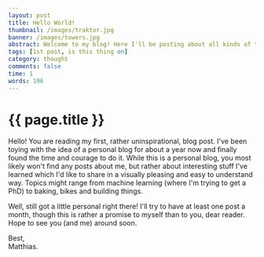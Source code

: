 ```yaml
---
layout: post
title: Hello World!
thumbnail: /images/traktor.jpg
banner: /images/towers.jpg
abstract: Welcome to my blog! Here I'll be posting about all kinds of topics that interest me like biking, hiking, baking and building. And MACHINE LEARNING! There is probably not much here yet, but I promise there will be soon :)
tags: [1st post, is this thing on]
category: thought
comments: false
time: 1
words: 196
---
```


# {{ page.title }}

Hello! You are reading my first, rather uninspirational, blog post. I've been toying with the idea of a personal blog for about a year now and finally found the time and courage to do it. While this is a personal blog, you most likely won't find any posts about me, but rather about interesting stuff I've learned which I'd like to share in a visually pleasing and easy to understand way. Topics might range from machine learning (where I'm trying to get a PhD) to baking, bikes and building things.

Well, still got a little personal right there! I'll try to have at least one post a month, though this is rather a promise to myself than to you, dear reader. Hope to see you (and me) around soon.

Best,<br>
Matthias.
